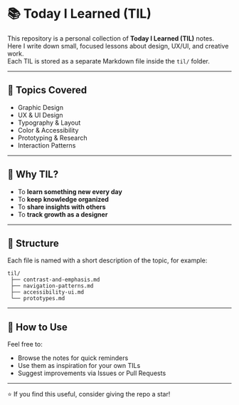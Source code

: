 # 📚 Today I Learned (TIL)

This repository is a personal collection of **Today I Learned (TIL)** notes.  
Here I write down small, focused lessons about design, UX/UI, and creative work.  
Each TIL is stored as a separate Markdown file inside the `til/` folder.

---

## 🎯 Topics Covered
- Graphic Design  
- UX & UI Design  
- Typography & Layout  
- Color & Accessibility  
- Prototyping & Research  
- Interaction Patterns  

---

## 📝 Why TIL?
- To **learn something new every day**  
- To **keep knowledge organized**  
- To **share insights with others**  
- To **track growth as a designer**  

---

## 📂 Structure
Each file is named with a short description of the topic, for example:

```
til/
 ├── contrast-and-emphasis.md
 ├── navigation-patterns.md
 ├── accessibility-ui.md
 └── prototypes.md
```

---

## 🚀 How to Use
Feel free to:
- Browse the notes for quick reminders  
- Use them as inspiration for your own TILs  
- Suggest improvements via Issues or Pull Requests  

---

⭐️ If you find this useful, consider giving the repo a star!

